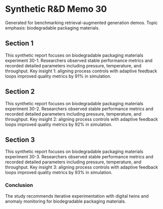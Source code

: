 # Synthetic R&D Memo 30
Generated for benchmarking retrieval-augmented generation demos. Topic emphasis: biodegradable packaging materials.

## Section 1
This synthetic report focuses on biodegradable packaging materials experiment 30-1. Researchers observed stable performance metrics and recorded detailed parameters including pressure, temperature, and throughput. Key insight 1: aligning process controls with adaptive feedback loops improved quality metrics by 91% in simulation.

## Section 2
This synthetic report focuses on biodegradable packaging materials experiment 30-2. Researchers observed stable performance metrics and recorded detailed parameters including pressure, temperature, and throughput. Key insight 2: aligning process controls with adaptive feedback loops improved quality metrics by 92% in simulation.

## Section 3
This synthetic report focuses on biodegradable packaging materials experiment 30-3. Researchers observed stable performance metrics and recorded detailed parameters including pressure, temperature, and throughput. Key insight 3: aligning process controls with adaptive feedback loops improved quality metrics by 93% in simulation.

### Conclusion
The study recommends iterative experimentation with digital twins and anomaly monitoring for biodegradable packaging materials.